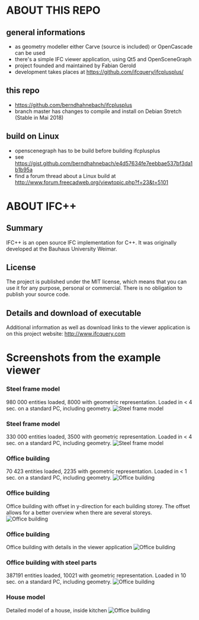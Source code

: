 ABOUT THIS REPO
===



general informations
---

* as geometry modeller either Carve (source is included) or OpenCascade can be used
* there's a simple IFC viewer application, using Qt5 and OpenSceneGraph
* project founded and maintained by Fabian Gerold
* development takes places at https://github.com/ifcquery/ifcplusplus/



this repo
---
* https://github.com/berndhahnebach/ifcplusplus
* branch master has changes to compile and install on Debian Stretch (Stable in Mai 2018)



build on Linux
---
* openscenegraph has to be build before building ifcplusplus
* see https://gist.github.com/berndhahnebach/e4d57634fe7eebbae537bf3da1b1b95a
* find a forum thread about a Linux build at http://www.forum.freecadweb.org/viewtopic.php?f=23&t=5101



ABOUT IFC++
=============
## Summary
IFC++ is an open source IFC implementation for C++. It was originally developed at the Bauhaus University Weimar.

## License
The project is published under the MIT license, which means that you can use it for any purpose, personal or commercial. There is no obligation to publish your source code.

## Details and download of executable
Additional information as well as download links to the viewer application is on this project website: http://www.ifcquery.com


Screenshots from the example viewer
===========

 ### Steel frame model
 980 000 entities loaded, 8000 with geometric representation. Loaded in < 4 sec. on a standard PC, including geometry.
 ![Steel frame model](http://www.ifcquery.com/img/Building-model-steel-frame-2018-02-05.png)
 
   
### Steel frame model
 330 000 entities loaded, 3500 with geometric representation. Loaded in < 4 sec. on a standard PC, including geometry.
 ![Steel frame model](http://www.ifcquery.com/img/steel-frame.png)
 
 
### Office building
70 423 entities loaded, 2235 with geometric representation. Loaded in < 1 sec. on a standard PC, including geometry.
![Office building](http://www.ifcquery.com/img/Office-building.png)


### Office building
Office building with offset in y-direction for each building storey. The offset allows for a better overview when there are several storeys.
![Office building](http://www.ifcquery.com/img/storey-offset.png)
 
 

### Office building
Office building with details in the viewer application
![Office building](http://www.ifcquery.com/img/IfcQueryViewer-details.png)
 

### Office building with steel parts
387191 entities loaded, 10021 with geometric representation. Loaded in 10 sec. on a standard PC, including geometry.
![Office building](http://www.ifcquery.com/img/office-building-steelwork.png)


### House model
Detailed model of a house, inside kitchen
![Office building](http://www.ifcquery.com/img/Building-model-inside-kitchen.png)
				

